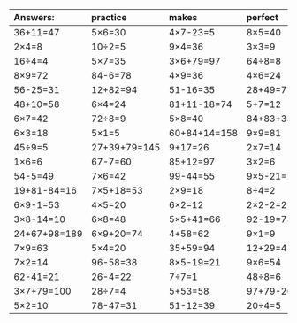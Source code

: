 | Answers: | practice | makes | perfect | ! |
| :--- | :--- | :--- | :--- | :--- |
| 36+11=47 | 5×6=30 | 4×7-23=5 | 8×5=40 | 73-39=34 | 
| 2×4=8 | 10÷2=5 | 9×4=36 | 3×3=9 | 2×4-1=7 | 
| 16÷4=4 | 5×7=35 | 3×6+79=97 | 64÷8=8 | 62+6+35=103 | 
| 8×9=72 | 84-6=78 | 4×9=36 | 4×6=24 | 2×6=12 | 
| 56-25=31 | 12+82=94 | 51-16=35 | 28+49=77 | 97-29=68 | 
| 48+10=58 | 6×4=24 | 81+11-18=74 | 5+7=12 | 20+17-36=1 | 
| 6×7=42 | 72÷8=9 | 5×8=40 | 84+83+33=200 | 8×4=32 | 
| 6×3=18 | 5×1=5 | 60+84+14=158 | 9×9=81 | 9×5=45 | 
| 45÷9=5 | 27+39+79=145 | 9+17=26 | 2×7=14 | 6×5=30 | 
| 1×6=6 | 67-7=60 | 85+12=97 | 3×2=6 | 64+17+43=124 | 
| 54-5=49 | 7×6=42 | 99-44=55 | 9×5-21=24 | 4+72=76 | 
| 19+81-84=16 | 7×5+18=53 | 2×9=18 | 8÷4=2 | 5×3-1=14 | 
| 6×9-1=53 | 4×5=20 | 6×2=12 | 2×2-2=2 | 17+44+9=70 | 
| 3×8-14=10 | 6×8=48 | 5×5+41=66 | 92-19=73 | 17+78+80=175 | 
| 24+67+98=189 | 6×9+20=74 | 4+58=62 | 9×1=9 | 1×1=1 | 
| 7×9=63 | 5×4=20 | 35+59=94 | 12+29=41 | 24÷3=8 | 
| 7×2=14 | 96-58=38 | 8×5-19=21 | 9×6=54 | 14÷7=2 | 
| 62-41=21 | 26-4=22 | 7÷7=1 | 48÷8=6 | 34+44=78 | 
| 3×7+79=100 | 28÷7=4 | 5+53=58 | 97+79-26=150 | 38+41=79 | 
| 5×2=10 | 78-47=31 | 51-12=39 | 20÷4=5 | 80-31=49 | 
